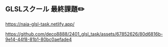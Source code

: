 
## GLSLスクール 最終課題✏️

https://naia-glsl-task.netlify.app/

https://github.com/deco8888/2401_glsl_task/assets/67852626/80d6816b-9e14-44f8-81b1-80bc0aefade4

